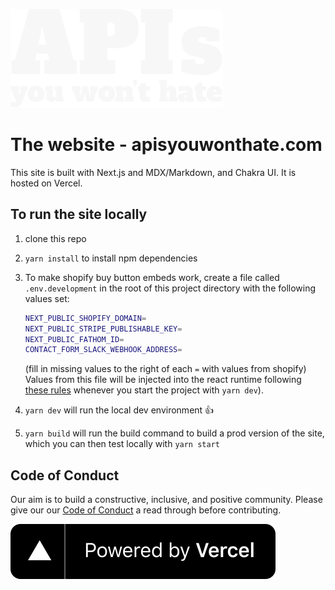 ![APIs You Won't Hate](/public/img/apis-you-wont-hate-dark@1x.png)

# The website - apisyouwonthate.com

This site is built with Next.js and MDX/Markdown, and Chakra UI. It is hosted on Vercel.

## To run the site locally

1. clone this repo
1. `yarn install` to install npm dependencies
1. To make shopify buy button embeds work, create a file called `.env.development` in the root of this project directory with the following values set:

   ```bash
   NEXT_PUBLIC_SHOPIFY_DOMAIN=
   NEXT_PUBLIC_STRIPE_PUBLISHABLE_KEY=
   NEXT_PUBLIC_FATHOM_ID=
   CONTACT_FORM_SLACK_WEBHOOK_ADDRESS=
   ```

   (fill in missing values to the right of each `=` with values from shopify)
   Values from this file will be injected into the react runtime following [these rules](https://nextjs.org/docs/api-reference/next.config.js/environment-variables) whenever you start the project with `yarn dev`).

1. `yarn dev` will run the local dev environment 👍
1. `yarn build` will run the build command to build a prod version of the site, which you can then test locally with `yarn start`

## Code of Conduct

Our aim is to build a constructive, inclusive, and positive community. Please give our our [Code of Conduct](./CODE_OF_CONDUCT.md) a read through before contributing.

[![Powered by Vercel](/public/img/powered-by-vercel.svg)](https://vercel.com?utm_source=apis-you-wont-hate&utm_campaign=oss)

